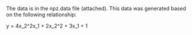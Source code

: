 The data is in the npz.data file (attached). This data was generated based on the following relationship:

y = 4x_2^2x_1 + 2x_2^2 + 3x_1 + 1

